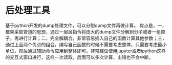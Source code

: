 # 后处理工具

基于python开发的dump处理文件，可以分割dump文件再做计算。
优点是，一，框架采取管道的思想，通过一层层指令将庞大的dump文件分解到分子或者一组原子，再进行计算；二，完全解耦合，非常容易插入自己的函数计算其他参数；三，通过上面两个优点的组合，编写自己函数的时候不需要考虑整体，只需要考虑最小单位，然后通过辅助命令应用到整体即可。非常建议使用jupyter或者ipython这样的交互式窗口进行，这样一次读取，后面可以多次计算，出错也不会中断。

